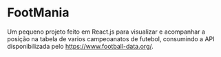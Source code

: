 # FootMania

Um pequeno projeto feito em React.js para visualizar e acompanhar a posição na tabela de varios campeoanatos de futebol, consumindo a API disponibilizada pelo https://www.football-data.org/.
